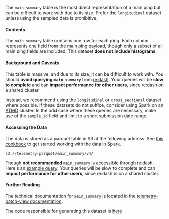 The `main_summary` table is the most direct representation of a main ping
but can be difficult to work with due to its size. 
Prefer the `longitudinal` dataset unless using the sampled data is prohibitive.

#### Contents

The `main_summary` table contains one row for each ping.
Each column represents one field from the main ping payload,
though only a subset of all main ping fields are included.
This dataset **does not include histograms**.

#### Background and Caveats
This table is massive, and due to its size, it can be difficult to work with.
You should **avoid querying `main_summary`** from [re:dash](https://sql.telemetry.mozilla.org).
Your queries will be **slow to complete** and can **impact performance for other users**,
since re:dash on a shared cluster.

Instead, we recommend using the `longitudinal` or `cross_sectional` dataset where possible.
If these datasets do not suffice, consider using Spark on an
[ATMO](https://analysis.telemetry.mozilla.org) cluster.
In the odd case where these queries are necessary,
make use of the `sample_id` field and limit to a short submission date range.

#### Accessing the Data

The data is stored as a parquet table in S3 at the following address.
See [this cookbook](/cookbooks/parquet.md) to get started working with the data in Spark.
```
s3://telemetry-parquet/main_summary/v4/
```

Though **not recommended** `main_summary` is accessible through re:dash. 
Here's an [example query](https://sql.telemetry.mozilla.org/queries/4201/source).
Your queries will be slow to complete and can **impact performance for other users**,
since re:dash is on a shared cluster.

#### Further Reading

The technical documentation for `main_summary` is located in the
[telemetry-batch-view documentation](https://github.com/mozilla/telemetry-batch-view/blob/master/docs/MainSummary.md).

The code responsible for generating this dataset is 
[here](https://github.com/mozilla/telemetry-batch-view/blob/master/src/main/scala/com/mozilla/telemetry/views/MainSummaryView.scala)
